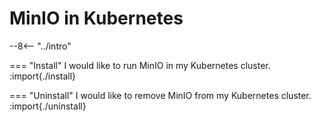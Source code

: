# MinIO in Kubernetes

--8<-- "../intro"

=== "Install"
    I would like to run MinIO in my Kubernetes cluster.
    :import{./install}
    
=== "Uninstall"
    I would like to remove MinIO from my Kubernetes cluster.
    :import{./uninstall}
